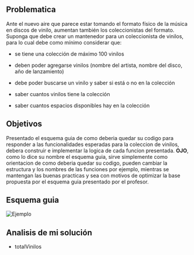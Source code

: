 ## Problematica

Ante el nuevo aire que parece estar tomando el formato físico de la música en discos de vinilo, aumentan también los coleccionistas del formato.
Suponga que debe crear un mantenedor para un coleccionista de vinilos, para lo cual debe como mínimo considerar que:

- se tiene una colección de máximo 100 vinilos

- deben poder agregarse vinilos (nombre del artista, nombre del disco, año de lanzamiento)

- debe poder buscarse un vinilo y saber si está o no en la colección

- saber cuantos vinilos tiene la colección

- saber cuantos espacios disponibles hay en la colección

## Objetivos

Presentado el esquema guia de como deberia quedar su codigo para responder a las funcionalidades esperadas para la coleccion de vinilos, debera construir e implementar la logica de cada funcion presentada. **OJO**, como lo dice su nombre el esquema guia, sirve simplemente como orientacion de como deberia quedar su codigo, pueden cambiar la estructura y los nombres de las funciones por ejemplo, mientras se mantengan las buenas practicas y sea con motivos de optimizar la base propuesta por el esquema guia presentado por el profesor. 

## Esquema guia
![Ejemplo](https://user-images.githubusercontent.com/68707840/226139131-0cf90afb-1896-4e7b-b0ca-129aacc47e3f.png)

## Analisis de mi solución

- totalVinilos
